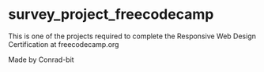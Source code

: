 # survey_project_freecodecamp
This is one of the projects required to complete the Responsive Web Design Certification at freecodecamp.org

Made by Conrad-bit
